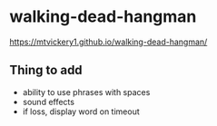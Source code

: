 # walking-dead-hangman

https://mtvickery1.github.io/walking-dead-hangman/

## Thing to add

- ability to use phrases with spaces
- sound effects
- if loss, display word on timeout